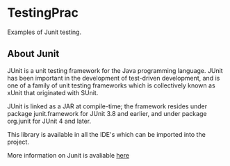 # TestingPrac
Examples of Junit testing.

## About Junit

JUnit is a unit testing framework for the Java programming language. JUnit has been important in the development of test-driven development, and is one of a family of unit testing frameworks which is collectively known as xUnit that originated with SUnit.

JUnit is linked as a JAR at compile-time; the framework resides under package junit.framework for JUnit 3.8 and earlier, and under package org.junit for JUnit 4 and later.

This library is available in all the IDE's which can be imported into the project.

More information on Junit is avaliable [here](https://en.wikipedia.org/wiki/JUnit)


